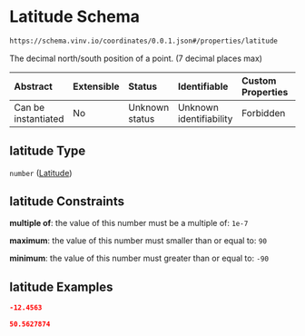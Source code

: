 # Latitude Schema

```txt
https://schema.vinv.io/coordinates/0.0.1.json#/properties/latitude
```

The decimal north/south position of a point. (7 decimal places max)

| Abstract            | Extensible | Status         | Identifiable            | Custom Properties | Additional Properties | Access Restrictions | Defined In                                                                                                        |
| :------------------ | :--------- | :------------- | :---------------------- | :---------------- | :-------------------- | :------------------ | :---------------------------------------------------------------------------------------------------------------- |
| Can be instantiated | No         | Unknown status | Unknown identifiability | Forbidden         | Allowed               | none                | [dereferenced.doc.json\*](../../../../../vinv-schemas/vinv-tree/out/dereferenced.doc.json "open original schema") |

## latitude Type

`number` ([Latitude](dereferenced-properties-latitude.md))

## latitude Constraints

**multiple of**: the value of this number must be a multiple of: `1e-7`

**maximum**: the value of this number must smaller than or equal to: `90`

**minimum**: the value of this number must greater than or equal to: `-90`

## latitude Examples

```json
-12.4563
```

```json
50.5627874
```
